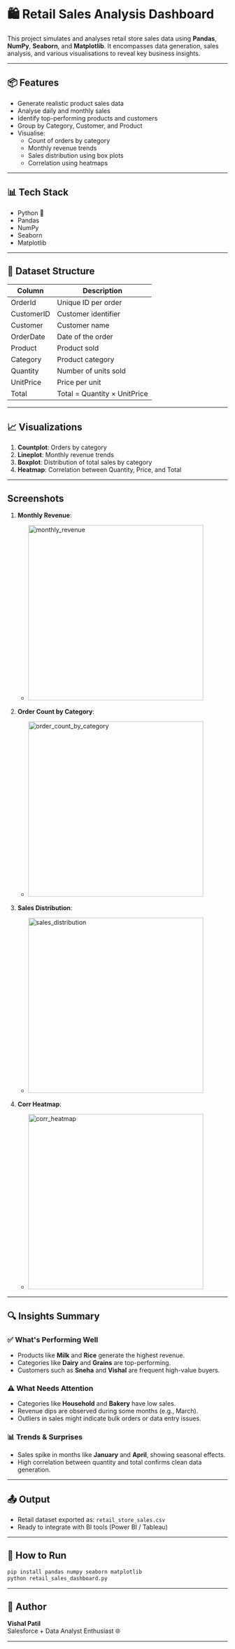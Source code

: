 # 🛍️ Retail Sales Analysis Dashboard

This project simulates and analyses retail store sales data using **Pandas**, **NumPy**, **Seaborn**, and **Matplotlib**. It encompasses data generation, sales analysis, and various visualisations to reveal key business insights.

---

## 📦 Features

- Generate realistic product sales data
- Analyse daily and monthly sales
- Identify top-performing products and customers
- Group by Category, Customer, and Product
- Visualise:
  - Count of orders by category
  - Monthly revenue trends
  - Sales distribution using box plots
  - Correlation using heatmaps

---

## 📊 Tech Stack

- Python 🐍
- Pandas
- NumPy
- Seaborn
- Matplotlib

---

## 📁 Dataset Structure

| Column     | Description                  |
| ---------- | ---------------------------- |
| OrderId    | Unique ID per order          |
| CustomerID | Customer identifier          |
| Customer   | Customer name                |
| OrderDate  | Date of the order            |
| Product    | Product sold                 |
| Category   | Product category             |
| Quantity   | Number of units sold         |
| UnitPrice  | Price per unit               |
| Total      | Total = Quantity × UnitPrice |

---

## 📈 Visualizations

1. **Countplot**: Orders by category
2. **Lineplot**: Monthly revenue trends
3. **Boxplot**: Distribution of total sales by category
4. **Heatmap**: Correlation between Quantity, Price, and Total

---

## Screenshots
1. **Monthly Revenue**:
   - <img width="400" height="400" alt="monthly_revenue" src="https://github.com/user-attachments/assets/36b1a7c9-7201-4abc-bda0-9d7e8169e4e7" />
   
2. **Order Count by Category**:
   - <img width="400" height="400" alt="order_count_by_category" src="https://github.com/user-attachments/assets/b7b0ebcf-3e70-4936-ad4c-481f80c62f8a" />

3. **Sales Distribution**:
   - <img width="400" height="400" alt="sales_distribution" src="https://github.com/user-attachments/assets/054c66bb-b862-458d-bbe6-a8251ef7e8a0" />

4. **Corr Heatmap**:
   - <img width="400" height="400" alt="corr_heatmap" src="https://github.com/user-attachments/assets/e50fc50c-0058-4a6e-95be-83129c4bdf93" />

---

## 🔍 Insights Summary

### ✅ What's Performing Well

- Products like **Milk** and **Rice** generate the highest revenue.
- Categories like **Dairy** and **Grains** are top-performing.
- Customers such as **Sneha** and **Vishal** are frequent high-value buyers.

### ⚠️ What Needs Attention

- Categories like **Household** and **Bakery** have low sales.
- Revenue dips are observed during some months (e.g., March).
- Outliers in sales might indicate bulk orders or data entry issues.

### 📊 Trends & Surprises

- Sales spike in months like **January** and **April**, showing seasonal effects.
- High correlation between quantity and total confirms clean data generation.

---

## 📤 Output

- Retail dataset exported as: `retail_store_sales.csv`
- Ready to integrate with BI tools (Power BI / Tableau)

---

## 🚀 How to Run

```bash
pip install pandas numpy seaborn matplotlib
python retail_sales_dashboard.py
```

---

## 📌 Author

**Vishal Patil**\
Salesforce + Data Analyst Enthusiast 🌐

---

##
